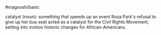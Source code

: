 #magoosh/basic

catalyst (noun): something that speeds up an event 
Rosa Park's refusal to give up her bus seat acted as a catalyst for the Civil Rights Movement, setting into 
motion historic changes for African-Americans. 
